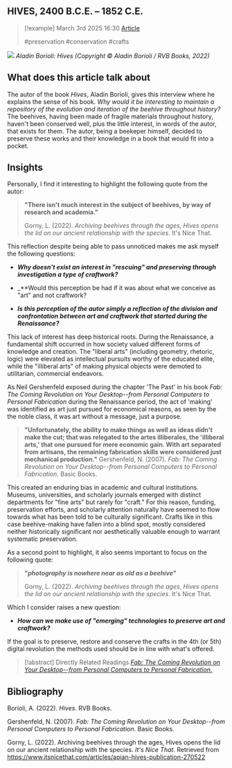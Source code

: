 ## HIVES, 2400 B.C.E. – 1852 C.E.


> [!example] March 3rd 2025 16:30
> [Article](https://www.itsnicethat.com/articles/apian-hives-publication-270522)
>
> #preservation #conservation #crafts 


![](IMG/HIVES.png)
*Aladin Borioli: Hives (Copyright © Aladin Borioli / RVB Books, 2022)*
## What does this article talk about

The autor of the book _Hives_, Aladin Borioli, gives this interview where he explains the sense of his book. _Why would it be interesting to maintain a repository of the evolution and iteration of the beehive throughout history?_ The beehives, having been made of fragile materials throughout history, haven't been conserved well, plus the little interest, in words of the autor, that exists for them. The autor, being a beekeper himself, decided to preserve these works and their knowledge in a book that would fit into a pocket.

## Insights

Personally, I find it interesting to highlight the following quote from the autor:

> **"There isn't much interest in the subject of beehives, by way of research and academia."**
> 
> Gorny, L. (2022). _Archiving beehives through the ages, Hives opens the lid on our ancient relationship with the species_. It's Nice That.

This reflection despite being able to pass unnoticed makes me ask myself the following questions:

- _**Why doesn't exist an interest in "rescuing" and preserving through investigation a type of craftwork?**_

- _**Would this perception be had if it was about what we conceive as "art" and not craftwork?

- _**Is this perception of the autor simply a reflection of the division and confrontation between art and craftwork that started during the Renaissance?**_

This lack of interest has deep historical roots. During the Renaissance, a fundamental shift occurred in how society valued different forms of knowledge and creation. The "liberal arts" (including geometry, rhetoric, logic) were elevated as intellectual pursuits worthy of the educated elite, while the "illiberal arts" of making physical objects were demoted to utilitarian, commercial endeavors.

As Neil Gershenfeld exposed during the chapter 'The Past' in his book *Fab: The Coming Revolution on Your Desktop--from Personal Computers to Personal Fabrication* during the Renaissance period, the act of 'making' was identified as art just pursued for economical reasons, as seen by the the noble class, it was art without a message, just a purpose.

>**"Unfortunately, the ability to make things as well as ideas didn't make the cut; that was relegated to the artes illiberales, the 'illiberal arts,' that one pursued for mere economic gain. With art separated from artisans, the remaining fabrication skills were considered just mechanical production."**
>Gershenfeld, N. (2007). _Fab: The Coming Revolution on Your Desktop--from Personal Computers to Personal Fabrication_. Basic Books.

This created an enduring bias in academic and cultural institutions. Museums, universities, and scholarly journals emerged with distinct departments for "fine arts" but rarely for "craft." For this reason, funding, preservation efforts, and scholarly attention naturally have seemed to flow towards what has been told to be culturally significant. Crafts like in this case beehive-making have fallen into a blind spot, mostly considered neither historically significant nor aesthetically valuable enough to warrant systematic preservation.


As a second point to highlight, it also seems important to focus on the following quote:

> **"_photography is nowhere near as old as a beehive_"**
> 
> Gorny, L. (2022). _Archiving beehives through the ages, Hives opens the lid on our ancient relationship with the species_. It's Nice That.

Which I consider raises a new question:

- _**How can we make use of "emerging" technologies to preserve art and craftwork?**_

If the goal is to preserve, restore and conserve the crafts in the 4th (or 5th) digital revolution the methods used should be in line with what's offered. 

> [!abstract] Directly Related Readings
> [_Fab: The Coming Revolution on Your Desktop--from Personal Computers to Personal Fabrication_.](FAB.md) 


## Bibliography

Borioli, A. (2022). _Hives_. RVB Books.

Gershenfeld, N. (2007). _Fab: The Coming Revolution on Your Desktop--from Personal Computers to Personal Fabrication_. Basic Books.

Gorny, L. (2022). Archiving beehives through the ages, Hives opens the lid on our ancient relationship with the species. _It's Nice That_. Retrieved from https://www.itsnicethat.com/articles/apian-hives-publication-270522